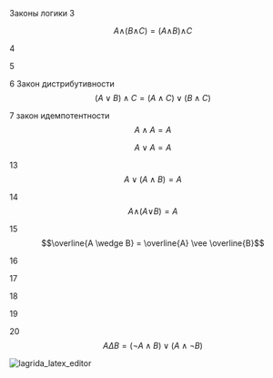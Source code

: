 Законы логики
3

$$ A\wedge_{}^{}(B\wedge_{}^{}C)=(A\wedge_{}^{}B)\wedge_{}^{}C $$



4



5



6 Закон дистрибутивности
$$ (A\vee B)\wedge C = (A \wedge C) \vee (B \wedge C) $$

7 закон идемпотентности
$$ A\wedge A = A $$
 
 $$ A\vee  A = A $$

13
$$ A \vee (A \wedge B)=A $$

14
$$A\wedge_{}^{}(A\vee_{}^{}B)=A$$

15 $$\overline{A \wedge B} = \overline{A} \vee \overline{B}$$


16


17


18


19


20 $$ A \Delta B = \left( \neg A \wedge  B \right) \vee \left( A \wedge \neg B \right) $$

![lagrida_latex_editor](https://user-images.githubusercontent.com/114381882/198812934-dc82bd07-b2b6-46c1-a4ce-1ee824afeb66.png)



